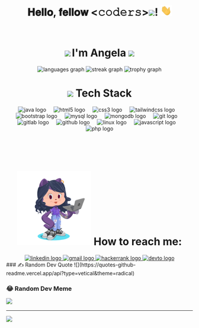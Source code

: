 ﻿<h1 align="center">𝐇𝐞𝐥𝐥𝐨, 𝐟𝐞𝐥𝐥𝐨𝐰 <𝚌𝚘𝚍𝚎𝚛𝚜><img src="https://github.com/TheDudeThatCode/TheDudeThatCode/blob/master/Assets/Earth.gif" width="24px"></𝚌𝚘𝚍𝚎𝚛𝚜>! <img src="https://raw.githubusercontent.com/ABSphreak/ABSphreak/master/gifs/Hi.gif" width="30px"></h1>

<div align="center">
    <div style="display: inline-block; text-align: left;">
        <img src="https://user-images.githubusercontent.com/74038190/212750996-938b257b-266c-45a7-9af7-655341c0f58b.gif" width="500">
    </div>
    <div style="display: inline-block; text-align: right;">
      ﻿<h1 >I'm Angela <img src="https://user-images.githubusercontent.com/74038190/216649417-9acc58df-9186-4132-ad43-819a57babb67.gif" width="160" /></h1>
    </div>
</div>


<div align="center">
<img src="https://github-readme-stats.vercel.app/api/top-langs?username=Anpiarur&locale=en&hide\_title=false&layout=compact&card\_width=320&langs\_count=5&theme=dracula&hide\_border=true&order=2" height="150" alt="languages graph" />
<img src="https://streak-stats.demolab.com?user=Anpiarur&locale=en&mode=daily&theme=dracula&hide\_border=true&border\_radius=5&order=3" height="150" alt="streak graph" />
<img src="https://github-profile-trophy.vercel.app?username=Anpiarur&theme=dracula&column=-1&row=1&margin-w=8&margin-h=8&no-bg=true&no-frame=true&order=4" height="150" alt="trophy graph" />
</div>

<div align="center">
<h1><img src="https://user-images.githubusercontent.com/74038190/212284087-bbe7e430-757e-4901-90bf-4cd2ce3e1852.gif" width="50"> Tech Stack
</h1>
<img src="https://cdn.jsdelivr.net/gh/devicons/devicon/icons/java/java-original.svg" height="40" alt="java logo" />
<img width="12" />
<img src="https://cdn.jsdelivr.net/gh/devicons/devicon/icons/html5/html5-original.svg" height="40" alt="html5 logo" />
<img width="12" />
<img src="https://cdn.jsdelivr.net/gh/devicons/devicon/icons/css3/css3-original.svg" height="40" alt="css3 logo" />
<img width="12" />
<img src="https://cdn.jsdelivr.net/gh/devicons/devicon/icons/tailwindcss/tailwindcss-original-wordmark.svg" height="40" alt="tailwindcss logo" />
<img width="12" />
<img src="https://cdn.jsdelivr.net/gh/devicons/devicon/icons/bootstrap/bootstrap-original.svg" height="40" alt="bootstrap logo" />
<img width="12" />
<img src="https://cdn.jsdelivr.net/gh/devicons/devicon/icons/mysql/mysql-original.svg" height="40" alt="mysql logo" />
<img width="12" />
<img src="https://cdn.jsdelivr.net/gh/devicons/devicon/icons/mongodb/mongodb-original.svg" height="40" alt="mongodb logo" />
<img width="12" />
<img src="https://cdn.jsdelivr.net/gh/devicons/devicon/icons/git/git-original.svg" height="40" alt="git logo" />
<img width="12" />
<img src="https://cdn.jsdelivr.net/gh/devicons/devicon/icons/gitlab/gitlab-original.svg" height="40" alt="gitlab logo" />
<img width="12" />
<img src="https://skillicons.dev/icons?i=github" height="40" alt="github logo" />
<img width="12" />
<img src="https://cdn.jsdelivr.net/gh/devicons/devicon/icons/linux/linux-original.svg" height="40" alt="linux logo" />
<img width="12" />
<img src="https://cdn.jsdelivr.net/gh/devicons/devicon/icons/javascript/javascript-original.svg" height="40" alt="javascript logo" />
<img width="12" />
<img src="https://cdn.jsdelivr.net/gh/devicons/devicon/icons/php/php-original.svg" height="40" alt="php logo" />
</div>
<br>
<br>
<br>
<br>

<div align="center">
   <h1> <img src="octocat-1711366290046.png" alt="Octocat" width="200"> How to reach me: </h1>
  <a href="https://www.linkedin.com/angela2r" target="_blank">
    <img src="https://raw.githubusercontent.com/maurodesouza/profile-readme-generator/master/src/assets/icons/social/linkedin/default.svg" width="52" height="40" alt="linkedin logo"  />
  </a>
  <a href="malito:angelaruizdev@gmail.com" target="_blank">
    <img src="https://raw.githubusercontent.com/maurodesouza/profile-readme-generator/master/src/assets/icons/social/gmail/default.svg" width="52" height="40" alt="gmail logo"  />
  </a>
  <a href="[angelaruizdev](https://www.hackerrank.com/profile/angelaruizdev)" target="_blank">
    <img src="https://raw.githubusercontent.com/maurodesouza/profile-readme-generator/master/src/assets/icons/social/hackerrank/default.svg" width="52" height="40" alt="hackerrank logo"  />
  </a>
  <a href="anpiarur" target="_blank">
    <img src="https://raw.githubusercontent.com/maurodesouza/profile-readme-generator/master/src/assets/icons/social/devto/default.svg" width="52" height="40" alt="devto logo"  />
  </a>
</div>
### ✍️ Random Dev Quote
![](https://quotes-github-readme.vercel.app/api?type=vetical&theme=radical)

### 😂 Random Dev Meme
<img src='https://randommeme-five.vercel.app/' style="height: 400px;"/>

---
[![](https://visitcount.itsvg.in/api?id=Anpiarur&icon=2&color=11)](https://visitcount.itsvg.in)


